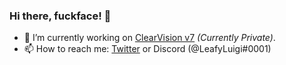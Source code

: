 ### Hi there, fuckface! 👋

- 🔭 I’m currently working on [ClearVision v7](https://github.com/ClearVision) _(Currently Private)_.
- 📫 How to reach me: [Twitter](https://twitter.com/LeafyLuigi) or Discord (@LeafyLuigi#0001)
